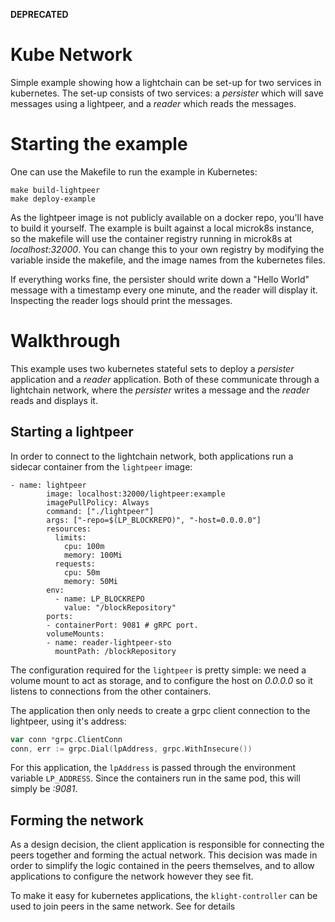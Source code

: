 __DEPRECATED__

# Kube Network

Simple example showing how a lightchain can be set-up for two services in kubernetes.
The set-up consists of two services: a *persister* which will save messages using a lightpeer, and a *reader* which reads the messages.

# Starting the example

One can use the Makefile to run the example in Kubernetes:
```
make build-lightpeer
make deploy-example
```

As the lightpeer image is not publicly available on a docker repo, you'll have to build it yourself. The example is built against a local microk8s instance, so the makefile will use the container registry running in microk8s at *localhost:32000*. You can change this to your own registry by modifying the variable inside the makefile, and the image names from the kubernetes files.

If everything works fine, the persister should write down a "Hello World" message with a timestamp every one minute, and the reader will display it. Inspecting the reader logs should print the messages.

# Walkthrough

This example uses two kubernetes stateful sets to deploy a *persister* application and a *reader* application.
Both of these communicate through a lightchain network, where the *persister* writes a message and the *reader* reads and displays it.

## Starting a lightpeer
In order to connect to the lightchain network, both applications run a sidecar container from the `lightpeer` image:

```
- name: lightpeer
        image: localhost:32000/lightpeer:example
        imagePullPolicy: Always
        command: ["./lightpeer"]
        args: ["-repo=$(LP_BLOCKREPO)", "-host=0.0.0.0"]
        resources:
          limits:
            cpu: 100m
            memory: 100Mi
          requests:
            cpu: 50m
            memory: 50Mi
        env:
          - name: LP_BLOCKREPO
            value: "/blockRepository"
        ports:
        - containerPort: 9081 # gRPC port.
        volumeMounts:
        - name: reader-lightpeer-sto
          mountPath: /blockRepository
```
The configuration required for the `lightpeer` is pretty simple: we need a volume mount to act as storage, and to configure the host on *0.0.0.0* so it listens to connections from the other containers.

The application then only needs to create a grpc client connection to the lightpeer, using it's address:
```go
var conn *grpc.ClientConn
conn, err := grpc.Dial(lpAddress, grpc.WithInsecure())
```

For this application, the `lpAddress` is passed through the environment variable `LP_ADDRESS`. Since the containers run in the same pod, this will simply be *:9081*.

## Forming the network

As a design decision, the client application is responsible for connecting the peers together and forming the actual network. This decision was made in order to simplify the logic contained in the peers themselves, and to allow applications to configure the network however they see fit.

To make it easy for kubernetes applications, the `klight-controller` can be used to join peers in the same network. See [](../../src/klight/controller/README.md) for details